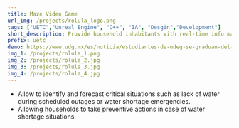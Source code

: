 ```yaml
---
title: Maze Video Game 
url_img: /projects/rolula_logo.png
tags: ["UETC","Unreal Engine", "C++", "IA", "Desgin","Development"]
short_description: Provide household inhabitants with real-time information on the level of their water tank.
prefix: uetc
demo: https://www.udg.mx/es/noticia/estudiantes-de-udeg-se-graduan-del-samsung-innovation-campus-2023?fbclid=IwZXh0bgNhZW0CMTAAAR3jB5QCtje1uFNtL7-fm0rCqpBgYygv1em2b3qFFyN_Gw9K5SRl6ranMWU_aem_AaCwcVwzlqxqQ5rkfNawh_uzB3xdjYtO2HEs4Ut7n1at0NGx-_2EtZqZFMNg_q-yvyP0dk65oyco_iI-bI92Z6wG
img_1: /projects/rolula_1.png
img_2: /projects/rolula_2.jpg
img_3: /projects/rolula_3.jpg
img_4: /projects/rolula_4.jpg
---
```

- Allow to identify and forecast critical situations such as lack of water during scheduled outages or water shortage emergencies. 
- Allowing households to take preventive actions in case of water shortage situations.